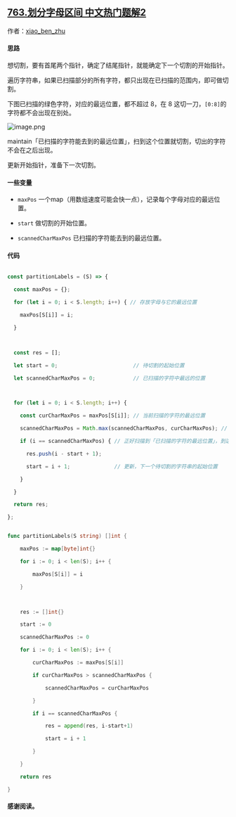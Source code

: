 ## [763.划分字母区间 中文热门题解2](https://leetcode.cn/problems/partition-labels/solutions/100000/shou-hua-tu-jie-hua-fen-zi-mu-qu-jian-ji-lu-zui-yu)

作者：[xiao_ben_zhu](https://leetcode.cn/u/xiao_ben_zhu)

#### 思路
想切割，要有首尾两个指针，确定了结尾指针，就能确定下一个切割的开始指针。
遍历字符串，如果已扫描部分的所有字符，都只出现在已扫描的范围内，即可做切割。
下图已扫描的绿色字符，对应的最远位置，都不超过 8，在 8 这切一刀，`[0:8]`的字符都不会出现在别处。

![image.png](https://pic.leetcode-cn.com/1603310324-sXRPmM-image.png)

maintain「已扫描的字符能去到的最远位置」，扫到这个位置就切割，切出的字符不会在之后出现。
更新开始指针，准备下一次切割。

#### 一些变量
- `maxPos` 一个map（用数组速度可能会快一点），记录每个字母对应的最远位置。
- `start` 做切割的开始位置。
- `scannedCharMaxPos` 已扫描的字符能去到的最远位置。
#### 代码

```js []
const partitionLabels = (S) => {
  const maxPos = {};
  for (let i = 0; i < S.length; i++) { // 存放字母与它的最远位置
    maxPos[S[i]] = i;
  }

  const res = [];
  let start = 0;                        // 待切割的起始位置
  let scannedCharMaxPos = 0;            // 已扫描的字符中最远的位置

  for (let i = 0; i < S.length; i++) {
    const curCharMaxPos = maxPos[S[i]]; // 当前扫描的字符的最远位置
    scannedCharMaxPos = Math.max(scannedCharMaxPos, curCharMaxPos); // 更新「已扫描的字符中最远的位置」
    if (i == scannedCharMaxPos) { // 正好扫描到「已扫描的字符的最远位置」，到达切割点
      res.push(i - start + 1);
      start = i + 1;              // 更新，下一个待切割的字符串的起始位置
    }
  }
  return res;
};
```
```go []
func partitionLabels(S string) []int {
	maxPos := map[byte]int{}
	for i := 0; i < len(S); i++ {
		maxPos[S[i]] = i
	}

	res := []int{}
	start := 0
	scannedCharMaxPos := 0
	for i := 0; i < len(S); i++ {
		curCharMaxPos := maxPos[S[i]]
		if curCharMaxPos > scannedCharMaxPos {
			scannedCharMaxPos = curCharMaxPos
		}
		if i == scannedCharMaxPos {
			res = append(res, i-start+1)
			start = i + 1
		}
	}
	return res
}
```

#### 感谢阅读。